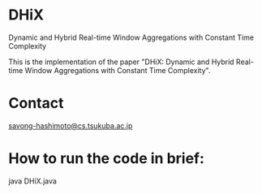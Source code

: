 # DHiX
Dynamic and Hybrid Real-time Window Aggregations with Constant Time Complexity

This is the implementation of the paper "DHiX: Dynamic and Hybrid Real-time Window Aggregations with Constant Time Complexity".

# Contact
savong-hashimoto@cs.tsukuba.ac.jp

# How to run the code in brief:

java DHiX.java


